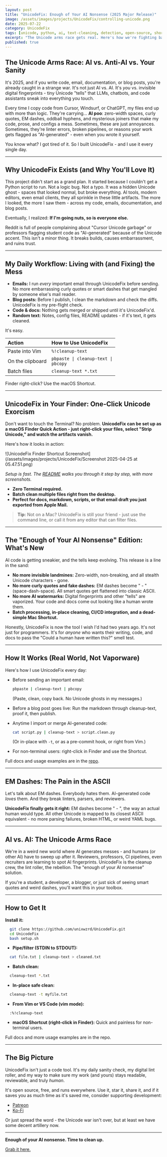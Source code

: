 ```yaml
---
layout: post
title: "UnicodeFix: Enough of Your AI Nonsense (2025 Major Release)"
image: /assets/images/projects/UnicodeFix/controlling-unicode.png
date: 2025-07-22
category: UnicodeFix
tags: [unicode, python, ai, text-cleaning, detection, open-source, shortcuts, devtools, ai-watermarks, anti-cheat]
excerpt: "The Unicode arms race gets real. Here's how we're fighting back."
published: true
---
```


## The Unicode Arms Race: AI vs. Anti-AI vs. Your Sanity

It's 2025, and if you write code, email, documentation, or blog posts, you're already caught in a strange war. It's not just AI vs. AI. It's *you* vs. invisible digital fingerprints - tiny Unicode "tells" that LLMs, chatbots, and code assistants sneak into everything you touch.

Every time I copy code from Cursor, Windsurf, or ChatGPT, my files end up with more than logic. They're carrying... **AI poo**: zero-width spaces, curly quotes, EM dashes, oddball hyphens, and mysterious joiners that make my code, prose, and configs a mess. Sometimes, these are just annoyances. Sometimes, they're linter errors, broken pipelines, or reasons your work gets flagged as "AI-generated" - even when you wrote it yourself.

You know what?
I got tired of it.
So I built UnicodeFix - and I use it every single day.

---

## Why UnicodeFix Exists (and Why You'll Love It)

This project didn't start as a grand plan. It started because I couldn't get a Python script to run. Not a logic bug. Not a typo. It was a hidden Unicode ghost - spaces that looked normal, but broke everything. AI tools, modern editors, even email clients, they all sprinkle in these little artifacts. The more I looked, the more I saw them - across my code, emails, documentation, and blog posts.

Eventually, I realized:
**If I'm going nuts, so is everyone else.**

Reddit is full of people complaining about "Cursor Unicode garbage" or professors flagging student code as "AI-generated" because of the Unicode accent. This isn't a minor thing. It breaks builds, causes embarrassment, and ruins trust.

---

## My Daily Workflow: Living with (and Fixing) the Mess

- **Emails:** I run *every* important email through UnicodeFix before sending. No more embarrassing curly quotes or smart dashes that get mangled by someone else's mail reader.
- **Blog posts:** Before I publish, I clean the markdown and check the diffs. UnicodeFix is my pre-flight check.
- **Code & docs:** Nothing gets merged or shipped until it's UnicodeFix'd.
- **Random text:** Notes, config files, README updates - if it's text, it gets cleaned.

It's easy.

| Action            | How to Use UnicodeFix                          |
|:------------------|:-----------------------------------------------|
| Paste into Vim    | <code>%!cleanup-text</code>                              |
| On the clipboard  | <code>pbpaste &#124; cleanup-text &#124; pbcopy</code>    |
| Batch files       | <code>cleanup-text *.txt</code>                           |

Finder right-click? Use the macOS Shortcut.

---

## UnicodeFix in Your Finder: One-Click Unicode Exorcism

Don't want to touch the Terminal? No problem.
**UnicodeFix can be set up as a macOS Finder Quick Action - just right-click your files, select "Strip Unicode," and watch the artifacts vanish.**

Here's how it looks in action:

![UnicodeFix Finder Shortcut Screenshot](/assets/images/projects/UnicodeFix/Screenshot 2025-04-25 at 05.47.51.png)

*Setup is fast. The [README](https://github.com/unixwzrd/UnicodeFix#shortcut-for-macos) walks you through it step by step, with more screenshots.*

- **Zero Terminal required.**
- **Batch clean multiple files right from the desktop.**
- **Perfect for docs, markdown, scripts, or that email draft you just exported from Apple Mail.**

> **Tip:** Not on a Mac? UnicodeFix is still your friend - just use the command line, or call it from any editor that can filter files.

---

## The "Enough of Your AI Nonsense" Edition: What's New

AI code is getting sneakier, and the tells keep evolving. This release is a line in the sand:

- **No more invisible landmines:** Zero-width, non-breaking, and all stealth Unicode characters - gone.
- **No more curly quotes and fake dashes:** EM dashes become " - " (space-dash-space). All smart quotes get flattened into classic ASCII.
- **No more AI watermarks:** Digital fingerprints and other "tells" are vaporized. Your code and docs come out looking like a human wrote them.
- **Batch processing, in-place cleaning, CI/CD integration, and a dead-simple Mac Shortcut.**

Honestly, UnicodeFix is now the tool I wish I'd had two years ago. It's not just for programmers. It's for *anyone* who wants their writing, code, and docs to pass the "Could a human have written this?" smell test.

---

## How It Works (Real World, Not Vaporware)

Here's how I use UnicodeFix every day:

- Before sending an important email:

  ```sh
  pbpaste | cleanup-text | pbcopy
  ```

  (Paste, clean, copy back. No Unicode ghosts in my messages.)

- Before a blog post goes live:
  Run the markdown through cleanup-text, proof it, then publish.

- Anytime I import or merge AI-generated code:

  ```sh
  cat script.py | cleanup-text > script.clean.py
  ```

  (Or in-place with `-t`, or as a pre-commit hook, or right from Vim.)

- For non-terminal users: right-click in Finder and use the Shortcut.

Full docs and usage examples are in the [repo](https://github.com/unixwzrd/UnicodeFix).

---

## EM Dashes: The Pain in the ASCII

Let's talk about EM dashes. Everybody hates them.
AI-generated code *loves* them.
And they break linters, parsers, and reviewers.

**UnicodeFix finally gets it right:**
EM dashes become " - ", the way an actual human would type. All other Unicode is mapped to its closest ASCII equivalent - no more parsing failures, broken HTML, or weird YAML bugs.

---

## AI vs. AI: The Unicode Arms Race

We're in a weird new world where AI generates messes - and humans (or other AI) have to sweep up after it. Reviewers, professors, CI pipelines, even recruiters are learning to spot AI fingerprints. UnicodeFix is the cleanup crew, the lint roller, the rebellion. The "enough of your AI nonsense" solution.

If you're a student, a developer, a blogger, or just sick of seeing smart quotes and weird dashes, you'll want this in your toolbox.

---

## How to Get It

**Install it:**

```sh
  git clone https://github.com/unixwzrd/UnicodeFix.git
  cd UnicodeFix
  bash setup.sh
```

- **Pipe/filter (STDIN to STDOUT):**

```sh
  cat file.txt | cleanup-text > cleaned.txt
```

- **Batch clean:**

```sh
  cleanup-text *.txt
```

- **In-place safe clean:**

```sh
  cleanup-text -t myfile.txt
```

- **From Vim or VS Code (vim mode):**

```vim
  :%!cleanup-text
```

- **macOS Shortcut (right-click in Finder):**
  Quick and painless for non-terminal users.

Full docs and more usage examples are in the repo.

---

## The Big Picture

UnicodeFix isn't just a code tool.
It's my daily sanity check, my digital lint roller, and my way to make sure my work (and yours) stays readable, reviewable, and truly *human*.

It's open source, free, and runs everywhere.
Use it, star it, share it, and if it saves you as much time as it's saved me, consider supporting development:

- [Patreon](https://patreon.com/unixwzrd)
- [Ko-Fi](https://ko-fi.com/unixwzrd)

Or just spread the word - the Unicode war isn't over, but at least we have some decent artillery now.

---

**Enough of your AI nonsense. Time to clean up.**

[Grab it here.](https://github.com/unixwzrd/UnicodeFix)
